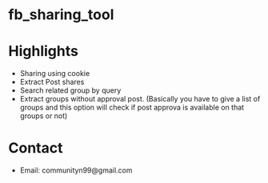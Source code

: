 # fb_sharing_tool

<h1>Highlights</h1>
<ul>
  <li>Sharing using cookie</li>
  <li>Extract Post shares</li>
  <li>Search related group by query</li>
  <li>Extract groups without approval post. (Basically you have to give a list of groups and this option will check if post approva is available on that groups or not)</li>
</ul>

<h1>Contact</h1>
<ul>
  <li>Email: communityn99@gmail.com</li>
</ul>
